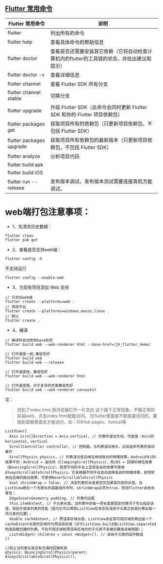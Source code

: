 ## [Flutter 常用命令](https://www.cnblogs.com/cag2050/p/10542771.html)

| Flutter 常用命令 | 说明 |
| --- | --- |
| flutter | 列出所有的命令 |
| flutter help <command></command> | 查看具体命令的帮助信息 |
| flutter doctor | 查看是否还需要安装其它依赖（它将自动检查计算机内的flutter的工具链的状态，并给出建议和提示） |
| flutter doctor -v | 查看详细信息 |
| flutter channel | 查看 Flutter SDK 所有分支 |
| flutter channel stable | 切换分支 |
| flutter upgrade | 升级 Flutter SDK（此命令会同时更新 Flutter SDK 和你的 Flutter 项目依赖包） |
| flutter packages get | 获取项目所有的依赖包（只更新项目依赖包，不包括 Flutter SDK） |
| flutter packages upgrade | 获取项目所有依赖包的最新版本（只更新项目依赖包，不包括 Flutter SDK） |
| flutter analyze | 分析项目代码 |
| flutter build apk |  |
| flutter build iOS |  |
| flutter run --release| 发布版本调试，发布版本测试需要连接真机方能调试。 |

# web端打包注意事项：

- 1、先清空历史数据：
```
flutter clean
flutter pub get
```
- 2、查看是否支持web端：
```
flutter config -h
```
不支持运行
```
flutter config --enable-web
```
- 3、为现有项目添加 Web 支持
```
// 只添加web端
flutter create --platforms=web .
// 其他平台
flutter create --platforms=windows,macos,linux .
// 默认
flutter create .
```
- 4、编译
```
// 编译时自动修改base标签
flutter build web --web-renderer html --base-href=/jh_flutter_demo/

// 打开速度一般,兼容性好
flutter build web
flutter build web --release

// 打开速度快，兼容性好
flutter build web --web-renderer html

// 打开速度慢，对于复杂的页面兼容性好
flutter build web --web-renderer canvaskit
```
注：
>找到了index.html,用浏览器打开一片空白
这个属于正常现象，不像正常的前端web，点击index.html就能访问。
在flutter里面是不能直接访问的，要放到容器里面去才能访问，如：GitHub pages、tomcat等

```
ListView({
  Axis scrollDirection = Axis.vertical, // 列表的滚动方向，可选值：Axis的horizontal、vertical
  ScrollController controller, // 控制器，与列表滚动相关，比如监听列表的滚动事件
  ScrollPhysics physics, // 列表滚动至边缘后继续拖动的物理效果，Android与iOS效果不同：Android = 波纹状（ClampingScrollPhysics），而iOS = 回弹的弹性效果（BouncingScrollPhysics）。若想不同的平台上呈现各自的效果可使用AlwaysScrollableScrollPhysics，它会根据不同平台自动选用各自的物理效果。若想禁用在边缘的拖动效果，可使用NeverScrollableScrollPhysics
  bool shrinkWrap = false, // 决定列表的长度是否仅包裹其内容的长度。当ListView嵌在一个无限长的容器组件中时，shrinkWrap必须为true，否则Flutter会给出警告；
  EdgeInsetsGeometry padding, // 列表内边距
  this.itemExtent, // 子元素长度。当列表中的每一项长度是固定的情况下可以指定该值，有助于提高列表的性能（因为它可以帮助ListView在未实际渲染子元素之前就计算出每一项元素的位置）；
  double cacheExtent, // 预渲染区域长度，ListView会在其可视区域的两边留一个cacheExtent长度的区域作为预渲染区域（对于ListView.build或ListView.separated构造函数创建的列表，不在可视区域和预渲染区域内的子元素不会被创建或会被销毁）；
  List<Widget> children = const <Widget>[], // 容纳子元素的组件数组
})

//防止当列表长度没有充满时回弹失效
physics: BouncingScrollPhysics(parent: AlwaysScrollableScrollPhysics()),

```